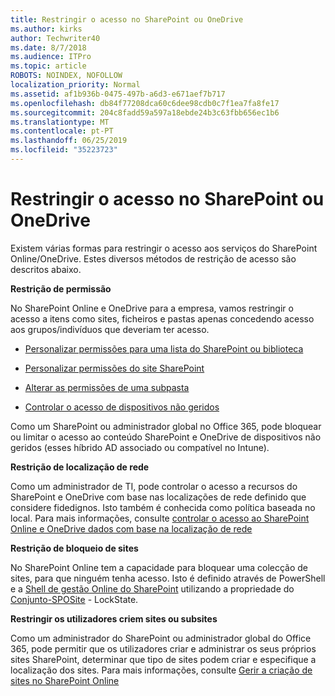 ```yaml
---
title: Restringir o acesso no SharePoint ou OneDrive
ms.author: kirks
author: Techwriter40
ms.date: 8/7/2018
ms.audience: ITPro
ms.topic: article
ROBOTS: NOINDEX, NOFOLLOW
localization_priority: Normal
ms.assetid: af1b936b-0475-497b-a6d3-e671aef7b717
ms.openlocfilehash: db84f77208dca60c6dee98cdb0c7f1ea7fa8fe17
ms.sourcegitcommit: 204c8fadd59a597a18ebde24b3c63fbb656ec1b6
ms.translationtype: MT
ms.contentlocale: pt-PT
ms.lasthandoff: 06/25/2019
ms.locfileid: "35223723"
---
```

# <a name="restrict-access-in-sharepoint-or-onedrive"></a>Restringir o acesso no SharePoint ou OneDrive

Existem várias formas para restringir o acesso aos serviços do SharePoint Online/OneDrive. Estes diversos métodos de restrição de acesso são descritos abaixo. 

**Restrição de permissão**

No SharePoint Online e OneDrive para a empresa, vamos restringir o acesso a itens como sites, ficheiros e pastas apenas concedendo acesso aos grupos/indivíduos que deveriam ter acesso.

- [Personalizar permissões para uma lista do SharePoint ou biblioteca](https://support.office.com/article/Customize-permissions-for-a-SharePoint-list-or-library-02d770f3-59eb-4910-a608-5f84cc297782)

- [Personalizar permissões do site SharePoint](https://docs.microsoft.com/sharepoint/customize-sharepoint-site-permissions)

- [Alterar as permissões de uma subpasta](https://support.office.com/article/Change-the-permissions-on-a-subfolder-5427BD7C-F20A-4F75-8CF2-5359DD45A1A6)

- [Controlar o acesso de dispositivos não geridos](https://docs.microsoft.com/sharepoint/control-access-from-unmanaged-devices)

Como um SharePoint ou administrador global no Office 365, pode bloquear ou limitar o acesso ao conteúdo SharePoint e OneDrive de dispositivos não geridos (esses híbrido AD associado ou compatível no Intune).

**Restrição de localização de rede**

Como um administrador de TI, pode controlar o acesso a recursos do SharePoint e OneDrive com base nas localizações de rede definido que considere fidedignos. Isto também é conhecida como política baseada no local. Para mais informações, consulte [controlar o acesso ao SharePoint Online e OneDrive dados com base na localização de rede](https://docs.microsoft.com/sharepoint/control-access-based-on-network-location)

**Restrição de bloqueio de sites** 

No SharePoint Online tem a capacidade para bloquear uma colecção de sites, para que ninguém tenha acesso. Isto é definido através de PowerShell e a [Shell de gestão Online do SharePoint](https://docs.microsoft.com/powershell/sharepoint/sharepoint-online/connect-sharepoint-online?view=sharepoint-ps) utilizando a propriedade do [Conjunto-SPOSite](https://docs.microsoft.com/powershell/module/sharepoint-online/set-sposite?view=sharepoint-ps) - LockState.

**Restringir os utilizadores criem sites ou subsites**

Como um administrador do SharePoint ou administrador global do Office 365, pode permitir que os utilizadores criar e administrar os seus próprios sites SharePoint, determinar que tipo de sites podem criar e especifique a localização dos sites. Para mais informações, consulte [Gerir a criação de sites no SharePoint Online](https://docs.microsoft.com/sharepoint/manage-site-creation)

